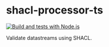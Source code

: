 # shacl-processor-ts

[![Build and tests with Node.js](https://github.com/rdf-connect/shacl-processor-ts/actions/workflows/build-test.yml/badge.svg)](https://github.com/rdf-connect/shacl-processor-ts/actions/workflows/build-test.yml)

Validate datastreams using SHACL.
